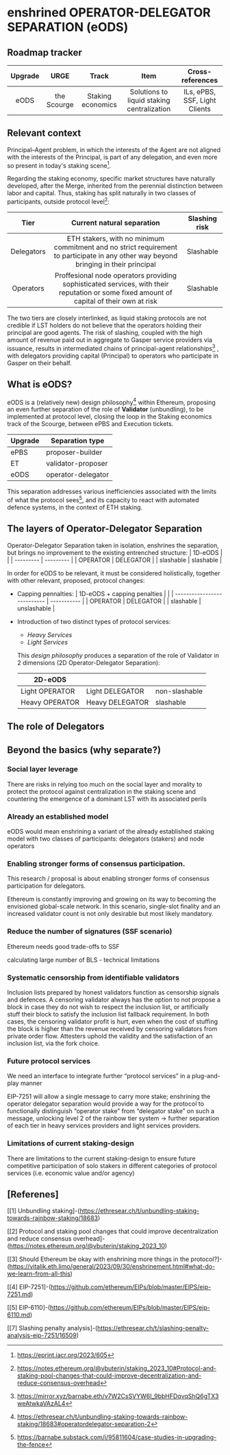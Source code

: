 # enshrined OPERATOR-DELEGATOR SEPARATION (eODS)
## Roadmap tracker

| Upgrade |    URGE     |       Track       |                    Item                    |       Cross-references        |
| :-----: | :---------: | :---------------: | :----------------------------------------: | :---------------------------: |
|  eODS   | the Scourge | Staking economics | Solutions to liquid staking centralization | ILs, ePBS, SSF, Light Clients |
## Relevant context 
Principal–Agent problem, in which the interests of the Agent are not aligned with the interests of the Principal, is part of any delegation, and even more so present in today's staking scene[^1].

Regarding the staking economy, specific market structures have naturally developed, after the Merge, inherited from the perennial distinction between labor and capital.
Thus, staking has split naturally in two classes of participants, outside protocol level[^2]:

|    Tier    |                                                        Current natural separation                                                        | Slashing risk |
| :--------: | :--------------------------------------------------------------------------------------------------------------------------------------: | :-----------: |
| Delegators |   ETH stakers, with no minimum commitment and no strict requirement to participate in any other way beyond bringing in their principal   |   Slashable   |
| Operators  | Proffesional node operators providing sophisticated services, with their reputation or some fixed amount of capital of their own at risk |   Slashable   |

The two tiers are closely interlinked, as liquid staking protocols are not credible if LST holders do not believe that the operators holding their principal are good agents. The risk of slashing, coupled with the high amount of revenue paid out in aggregate to Gasper service providers via issuance, results in intermediated chains of principal-agent relationships[^3] , with delegators providing capital (Principal) to operators who participate in Gasper on their behalf.


## What is eODS?

eODS is a (relatively new) design philosophy[^4] within Ethereum, proposing an even further separation of the role of **Validator** (unbundling), to be implemented at protocol level, closing the loop in the Staking economics track of the Scourge, between ePBS and Execution tickets.

| Upgrade | Separation type    |
| ------- | ------------------ |
| ePBS    | proposer-builder   |
| ET      | validator-proposer |
| eODS    | operator-delegator |

This separation addresses various inefficiencies associated with the limits of what the protocol sees[^5], and its capacity to react with automated defence systems, in the context of ETH staking.

## The layers of Operator-Delegator Separation
Operator-Delegator Separation taken in isolation, enshrines the separation, but brings no improvement to the existing entrenched structure:
| 1D-eODS   |           |
| --------- | --------- |
| OPERATOR  | DELEGATOR |
| slashable | slashable |

In order for eODS to be relevant, it must be considered holistically, together with other relevant, proposed, protocol changes:

* Capping pennalties:
    | 1D-eODS + capping penalties |             |
    | --------------------------- | ----------- |
    | OPERATOR                    | DELEGATOR   |
    | slashable                   | unslashable |

* Introduction of two distinct types of protocol services:
    * *Heavy Services*
    * *Light Services*
  
    This *design philosophy* produces a separation of the role of Validator in 2 dimensions (2D Operator-Delegator Separation):

    | 2D-eODS        |                 |               |
    | -------------- | --------------- | ------------- |
    | Light OPERATOR | Light DELEGATOR | non-slashable |
    | Heavy OPERATOR | Heavy DELEGATOR | slashable     |
  
## The role of Delegators

## Beyond the basics (why separate?)

### Social layer leverage
There are risks in relying too much on the social layer and morality to protect the protocol against centralization in the staking scene and countering the emergence of a dominant LST with its associated perils

### Already an established model
eODS would mean enshrining a variant of the already established staking model with two classes of participants: delegators (stakers) and node operators

### Enabling stronger forms of consensus participation.
This research / proposal is about enabling stronger forms of consensus participation for delegators.

Ethereum is constantly improving and growing on its way to becoming the envisioned global-scale network. In this scenario, single-slot finality and an increased validator count is not only desirable but most likely mandatory.

### Reduce the number of signatures (SSF scenario)
Ethereum needs good trade-offs to SSF

calculating large number of BLS - technical limitations

### Systematic censorship from identifiable validators
Inclusion lists prepared by honest validators function as censorship signals and defences. A censoring validator always has the option to not propose a block in case they do not wish to respect the inclusion list, or artificially stuff their block to satisfy the inclusion list fallback requirement. In both cases, the censoring validator profit is hurt, even when the cost of stuffing the block is higher than the revenue received by censoring validators from private order flow. Attesters uphold the validity and the satisfaction of an inclusion list, via the fork choice.

### Future protocol services
We need an interface to integrate further “protocol services” in a plug-and-play manner

EIP-7251 will allow a single message to carry more stake; enshrining the operator delegator separation would provide a way for the protocol to functionally distinguish “operator stake” from “delegator stake” on such a message, unlocking level 2 of the rainbow tier system -> further separation of each tier in heavy services providers and light services providers.

### Limitations of current staking-design 
There are limitations to the current staking-design to ensure future competitive participation of solo stakers in different categories of protocol services (i.e. economic value and/or agency)

## [Referenes]

[^1]: https://eprint.iacr.org/2023/605

[^2]: https://notes.ethereum.org/@vbuterin/staking_2023_10#Protocol-and-staking-pool-changes-that-could-improve-decentralization-and-reduce-consensus-overhead

[^3]: https://mirror.xyz/barnabe.eth/v7W2CsSVYW6I_9bbHFDqvqShQ6gTX3weAtwkaVAzAL4

[^4]: https://ethresear.ch/t/unbundling-staking-towards-rainbow-staking/18683#operatordelegator-separation-2

[^5]: https://barnabe.substack.com/i/95811604/case-studies-in-upgrading-the-fence


[[1] Unbundling staking]-(https://ethresear.ch/t/unbundling-staking-towards-rainbow-staking/18683)

[[2] Protocol and staking pool changes that could improve decentralization and reduce consensus overhead]- (https://notes.ethereum.org/@vbuterin/staking_2023_10)

[[3] Should Ethereum be okay with enshrining more things in the protocol?]-(https://vitalik.eth.limo/general/2023/09/30/enshrinement.html#what-do-we-learn-from-all-this)

[[4] EIP-7251]-(https://github.com/ethereum/EIPs/blob/master/EIPS/eip-7251.md)

[[5] EIP-6110]-(https://github.com/ethereum/EIPs/blob/master/EIPS/eip-6110.md)

[[7] Slashing penalty analysis]-(https://ethresear.ch/t/slashing-penalty-analysis-eip-7251/16509)

